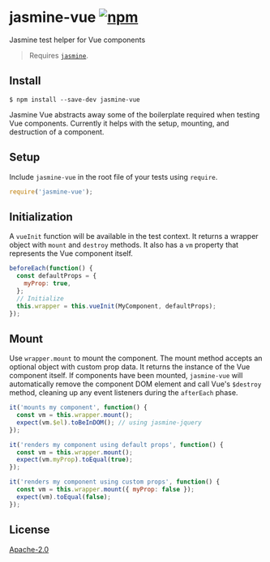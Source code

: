 # jasmine-vue [![npm](https://img.shields.io/npm/v/jasmine-vue.svg)](https://www.npmjs.com/package/jasmine-vue)

Jasmine test helper for Vue components

> Requires [`jasmine`](https://github.com/jasmine/jasmine).

## Install

```
$ npm install --save-dev jasmine-vue
```

Jasmine Vue abstracts away some of the boilerplate required when testing Vue components. Currently it helps with the setup, mounting, and destruction of a component.

## Setup

Include `jasmine-vue` in the root file of your tests using `require`.

```javascript
require('jasmine-vue');
```

## Initialization

A `vueInit` function will be available in the test context. It returns a wrapper object with `mount` and `destroy` methods. It also has a `vm` property that represents the Vue component itself.

```javascript
beforeEach(function() {
  const defaultProps = {
    myProp: true,
  };
  // Initialize
  this.wrapper = this.vueInit(MyComponent, defaultProps);
});
```

## Mount

Use `wrapper.mount` to mount the component. The mount method accepts an optional object with custom prop data. It returns the instance of the Vue component itself. If components have been mounted, `jasmine-vue` will automatically remove the component DOM element and call Vue's `$destroy` method, cleaning up any event listeners during the `afterEach` phase.


```javascript
it('mounts my component', function() {
  const vm = this.wrapper.mount();
  expect(vm.$el).toBeInDOM(); // using jasmine-jquery
});

it('renders my component using default props', function() {
  const vm = this.wrapper.mount();
  expect(vm.myProp).toEqual(true);
});

it('renders my component using custom props', function() {
  const vm = this.wrapper.mount({ myProp: false });
  expect(vm).toEqual(false);
});
```

## License

[Apache-2.0](/LICENSE)
